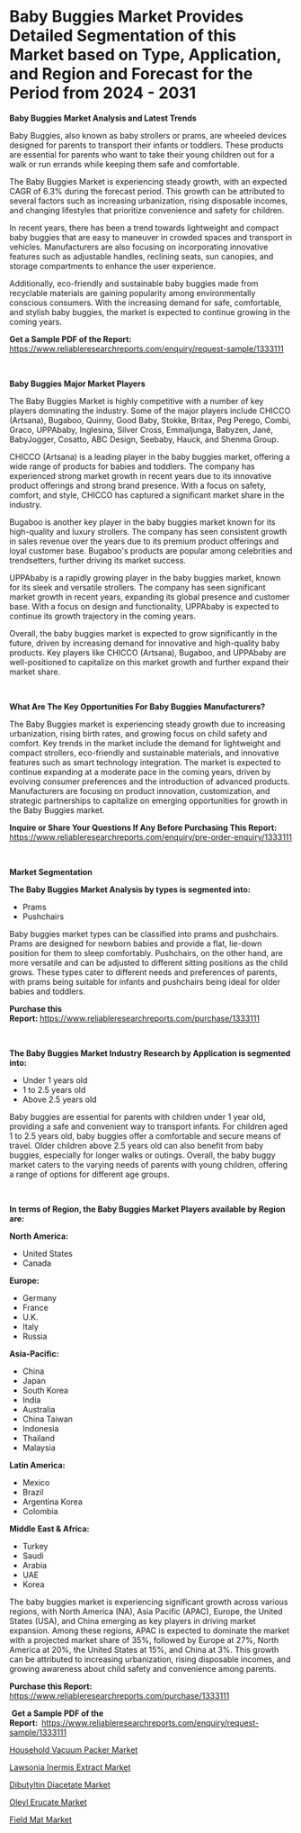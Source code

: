 <p><h1>Baby Buggies Market Provides Detailed Segmentation of this Market based on Type, Application, and Region and Forecast for the Period from 2024 - 2031</h1></p><p><strong>Baby Buggies Market Analysis and Latest Trends</strong></p>
<p><p>Baby Buggies, also known as baby strollers or prams, are wheeled devices designed for parents to transport their infants or toddlers. These products are essential for parents who want to take their young children out for a walk or run errands while keeping them safe and comfortable.</p><p>The Baby Buggies Market is experiencing steady growth, with an expected CAGR of 6.3% during the forecast period. This growth can be attributed to several factors such as increasing urbanization, rising disposable incomes, and changing lifestyles that prioritize convenience and safety for children.</p><p>In recent years, there has been a trend towards lightweight and compact baby buggies that are easy to maneuver in crowded spaces and transport in vehicles. Manufacturers are also focusing on incorporating innovative features such as adjustable handles, reclining seats, sun canopies, and storage compartments to enhance the user experience.</p><p>Additionally, eco-friendly and sustainable baby buggies made from recyclable materials are gaining popularity among environmentally conscious consumers. With the increasing demand for safe, comfortable, and stylish baby buggies, the market is expected to continue growing in the coming years.</p></p>
<p><strong>Get a Sample PDF of the Report:&nbsp;</strong> <a href="https://www.reliableresearchreports.com/enquiry/request-sample/1333111">https://www.reliableresearchreports.com/enquiry/request-sample/1333111</a></p>
<p>&nbsp;</p>
<p><strong>Baby Buggies Major Market Players</strong></p>
<p><p>The Baby Buggies Market is highly competitive with a number of key players dominating the industry. Some of the major players include CHICCO (Artsana), Bugaboo, Quinny, Good Baby, Stokke, Britax, Peg Perego, Combi, Graco, UPPAbaby, Inglesina, Silver Cross, Emmaljunga, Babyzen, Jané, BabyJogger, Cosatto, ABC Design, Seebaby, Hauck, and Shenma Group.</p><p>CHICCO (Artsana) is a leading player in the baby buggies market, offering a wide range of products for babies and toddlers. The company has experienced strong market growth in recent years due to its innovative product offerings and strong brand presence. With a focus on safety, comfort, and style, CHICCO has captured a significant market share in the industry.</p><p>Bugaboo is another key player in the baby buggies market known for its high-quality and luxury strollers. The company has seen consistent growth in sales revenue over the years due to its premium product offerings and loyal customer base. Bugaboo's products are popular among celebrities and trendsetters, further driving its market success.</p><p>UPPAbaby is a rapidly growing player in the baby buggies market, known for its sleek and versatile strollers. The company has seen significant market growth in recent years, expanding its global presence and customer base. With a focus on design and functionality, UPPAbaby is expected to continue its growth trajectory in the coming years.</p><p>Overall, the baby buggies market is expected to grow significantly in the future, driven by increasing demand for innovative and high-quality baby products. Key players like CHICCO (Artsana), Bugaboo, and UPPAbaby are well-positioned to capitalize on this market growth and further expand their market share.</p></p>
<p>&nbsp;</p>
<p><strong>What Are The Key Opportunities For Baby Buggies Manufacturers?</strong></p>
<p><p>The Baby Buggies market is experiencing steady growth due to increasing urbanization, rising birth rates, and growing focus on child safety and comfort. Key trends in the market include the demand for lightweight and compact strollers, eco-friendly and sustainable materials, and innovative features such as smart technology integration. The market is expected to continue expanding at a moderate pace in the coming years, driven by evolving consumer preferences and the introduction of advanced products. Manufacturers are focusing on product innovation, customization, and strategic partnerships to capitalize on emerging opportunities for growth in the Baby Buggies market.</p></p>
<p><strong>Inquire or Share Your Questions If Any Before Purchasing This Report:</strong> <a href="https://www.reliableresearchreports.com/enquiry/pre-order-enquiry/1333111">https://www.reliableresearchreports.com/enquiry/pre-order-enquiry/1333111</a></p>
<p>&nbsp;</p>
<p><strong>Market Segmentation</strong></p>
<p><strong>The Baby Buggies Market Analysis by types is segmented into:</strong></p>
<p><ul><li>Prams</li><li>Pushchairs</li></ul></p>
<p><p>Baby buggies market types can be classified into prams and pushchairs. Prams are designed for newborn babies and provide a flat, lie-down position for them to sleep comfortably. Pushchairs, on the other hand, are more versatile and can be adjusted to different sitting positions as the child grows. These types cater to different needs and preferences of parents, with prams being suitable for infants and pushchairs being ideal for older babies and toddlers.</p></p>
<p><strong>Purchase this Report:&nbsp;</strong><a href="https://www.reliableresearchreports.com/purchase/1333111">https://www.reliableresearchreports.com/purchase/1333111</a></p>
<p>&nbsp;</p>
<p><strong>The Baby Buggies Market Industry Research by Application is segmented into:</strong></p>
<p><ul><li>Under 1 years old</li><li>1 to 2.5 years old</li><li>Above 2.5 years old</li></ul></p>
<p><p>Baby buggies are essential for parents with children under 1 year old, providing a safe and convenient way to transport infants. For children aged 1 to 2.5 years old, baby buggies offer a comfortable and secure means of travel. Older children above 2.5 years old can also benefit from baby buggies, especially for longer walks or outings. Overall, the baby buggy market caters to the varying needs of parents with young children, offering a range of options for different age groups.</p></p>
<p>&nbsp;</p>
<p><strong>In terms of Region, the Baby Buggies Market Players available by Region are:</strong></p>
<p>
    <p> <strong> North America: </strong>
        <ul>
            <li>United States</li>
            <li>Canada</li>
        </ul>
        </p> 
    <p> <strong> Europe: </strong>
        <ul>
            <li>Germany</li>
            <li>France</li>
            <li>U.K.</li>
            <li>Italy</li>
            <li>Russia</li>
        </ul>
        </p> 
    <p> <strong> Asia-Pacific: </strong>
        <ul>
            <li>China</li>
            <li>Japan</li>
            <li>South Korea</li>
            <li>India</li>
            <li>Australia</li>
            <li>China Taiwan</li>
            <li>Indonesia</li>
            <li>Thailand</li>
            <li>Malaysia</li>
        </ul>
        </p> 
    <p> <strong> Latin America: </strong>
        <ul>
            <li>Mexico</li>
            <li>Brazil</li>
            <li>Argentina Korea</li>
            <li>Colombia</li>
        </ul>
        </p> 
    <p> <strong> Middle East & Africa: </strong>
        <ul>
            <li>Turkey</li>
            <li>Saudi</li>
            <li>Arabia</li>
            <li>UAE</li>
            <li>Korea</li>
        </ul>
    </p>
    </p>
<p><p>The baby buggies market is experiencing significant growth across various regions, with North America (NA), Asia Pacific (APAC), Europe, the United States (USA), and China emerging as key players in driving market expansion. Among these regions, APAC is expected to dominate the market with a projected market share of 35%, followed by Europe at 27%, North America at 20%, the United States at 15%, and China at 3%. This growth can be attributed to increasing urbanization, rising disposable incomes, and growing awareness about child safety and convenience among parents.</p></p>
<p><strong>Purchase this Report: </strong><a href="https://www.reliableresearchreports.com/purchase/1333111">https://www.reliableresearchreports.com/purchase/1333111</a></p>
<p>&nbsp;<strong>Get a Sample PDF of the Report:&nbsp;&nbsp;</strong><a href="https://www.reliableresearchreports.com/enquiry/request-sample/1333111">https://www.reliableresearchreports.com/enquiry/request-sample/1333111</a></p>
<p><strong></strong></p>
<p><p><a href="https://medium.com/@dorothybrooks53/household-vacuum-packer-market-outlook-industry-overview-and-forecast-2024-to-2031-bfaedabebc20">Household Vacuum Packer Market</a></p><p><a href="https://medium.com/@shanieprice69879/lawsonia-inermis-extract-market-size-and-market-trends-complete-industry-overview-2024-to-2031-97c46e38a6a7">Lawsonia Inermis Extract Market</a></p><p><a href="https://medium.com/@dorothybrooks53/dibutyltin-diacetate-market-size-reveals-the-best-marketing-channels-in-global-industry-5fa00fa6067a">Dibutyltin Diacetate Market</a></p><p><a href="https://medium.com/p/bfddd6df7d8f/edit">Oleyl Erucate Market</a></p><p><a href="https://medium.com/@ameliahaleyi77567/field-mat-market-trends-and-market-analysis-forecasted-for-period-2024-2031-d098fcbc519b">Field Mat Market</a></p></p>